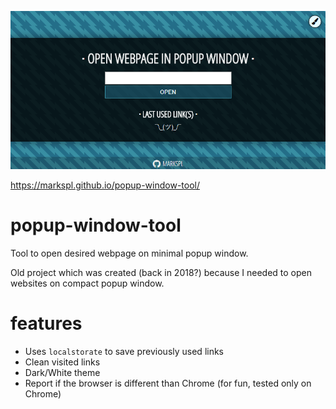 ![image](img/cover.png)

https://markspl.github.io/popup-window-tool/

# popup-window-tool
Tool to open desired webpage on minimal popup window.

Old project which was created (back in 2018?) because I needed to open websites on compact popup window.

# features
- Uses `localstorate` to save previously used links
- Clean visited links
- Dark/White theme
- Report if the browser is different than Chrome (for fun, tested only on Chrome)
